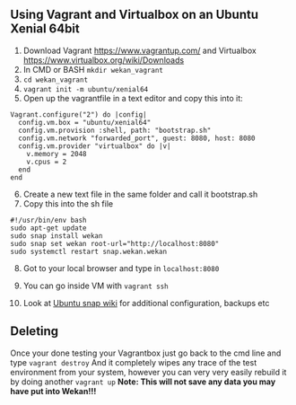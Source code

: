 ## Using Vagrant and Virtualbox on an Ubuntu Xenial 64bit

1) Download Vagrant https://www.vagrantup.com/
and Virtualbox https://www.virtualbox.org/wiki/Downloads
2) In CMD or BASH `mkdir wekan_vagrant`
3) `cd wekan_vagrant`
4) `vagrant init -m ubuntu/xenial64`
5) Open up the vagrantfile in a text editor and copy this into it:
```
Vagrant.configure("2") do |config|
  config.vm.box = "ubuntu/xenial64"
  config.vm.provision :shell, path: "bootstrap.sh"
  config.vm.network "forwarded_port", guest: 8080, host: 8080
  config.vm.provider "virtualbox" do |v|
    v.memory = 2048
    v.cpus = 2
  end
end
```

6) Create a new text file in the same folder and call it bootstrap.sh
7) Copy this into the sh file
```
#!/usr/bin/env bash
sudo apt-get update
sudo snap install wekan
sudo snap set wekan root-url="http://localhost:8080"
sudo systemctl restart snap.wekan.wekan
```

8) Got to your local browser and type in `localhost:8080`

9) You can go inside VM with `vagrant ssh`

10) Look at [Ubuntu snap wiki](https://github.com/wekan/wekan-snap/wiki) for additional configuration, backups etc

## Deleting

Once your done testing your Vagrantbox just go back to the cmd line and type `vagrant destroy` And it completely wipes any trace of the test environment from your system, however you can very very easily rebuild it by doing another `vagrant up` **Note: This will not save any data you may have put into Wekan!!!**